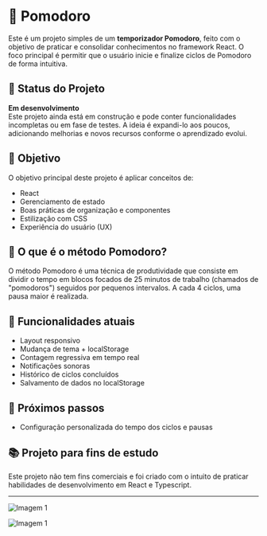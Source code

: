 # 🍅 Pomodoro

Este é um projeto simples de um **temporizador Pomodoro**, feito com o objetivo de praticar e consolidar conhecimentos no framework React. O foco principal é permitir que o usuário inicie e finalize ciclos de Pomodoro de forma intuitiva.

## 🚧 Status do Projeto

**Em desenvolvimento**  
Este projeto ainda está em construção e pode conter funcionalidades incompletas ou em fase de testes. A ideia é expandi-lo aos poucos, adicionando melhorias e novos recursos conforme o aprendizado evolui.

## 🎯 Objetivo

O objetivo principal deste projeto é aplicar conceitos de:

-  React
-  Gerenciamento de estado
-  Boas práticas de organização e componentes
-  Estilização com CSS
-  Experiência do usuário (UX)

## 🧠 O que é o método Pomodoro?

O método Pomodoro é uma técnica de produtividade que consiste em dividir o tempo em blocos focados de 25 minutos de trabalho (chamados de "pomodoros") seguidos por pequenos intervalos. A cada 4 ciclos, uma pausa maior é realizada.

## 🔧 Funcionalidades atuais

-  Layout responsivo
-  Mudança de tema + localStorage
-  Contagem regressiva em tempo real
-  Notificações sonoras
-  Histórico de ciclos concluídos
-  Salvamento de dados no localStorage

## 📌 Próximos passos

-  Configuração personalizada do tempo dos ciclos e pausas

## 📚 Projeto para fins de estudo

Este projeto não tem fins comerciais e foi criado com o intuito de praticar habilidades de desenvolvimento em React e Typescript.

---

![Imagem 1](https://i.imgur.com/R71ADnA.png)

![Imagem 1](https://i.imgur.com/NY1nA5t.png)
